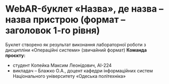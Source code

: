 # WebAR-буклет «Назва», де назва – назва пристрою (формат – заголовок 1-го рівня)
Буклет створено як результат виконання лабораторної роботи з дисципліни «Операційні системи» (звичайний формат)
**Команда проєкту:** 
- студент Копейка Максим Леонідович, AI-224 
- викладач – Блажко О.А., доцент кафедри інформаційних систем Національного університету «Одеська політехніка» 
